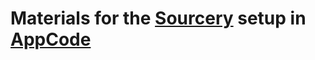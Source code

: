 # Materials for the [Sourcery](https://github.com/krzysztofzablocki/Sourcery/) setup in [AppCode](https://www.jetbrains.com/objc/)